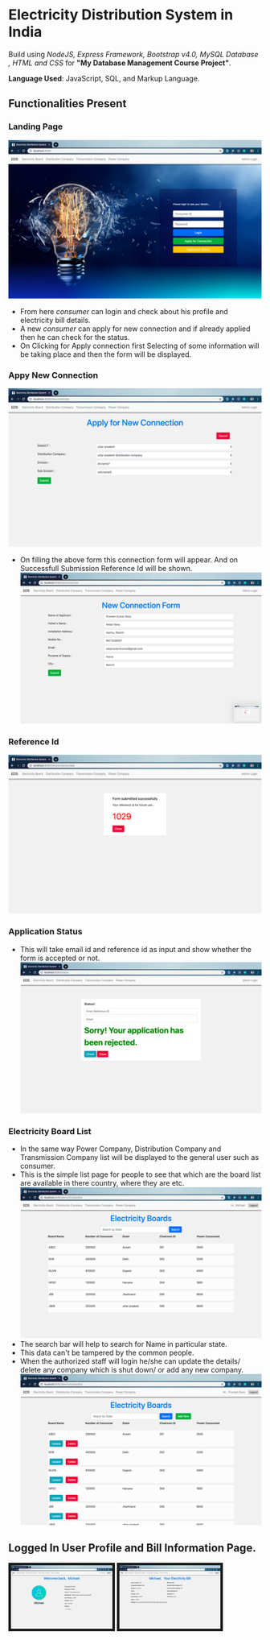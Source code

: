 # Electricity Distribution System in India

Build using _NodeJS, Express Framework, Bootstrap v4.0, MySQL Database , HTML and CSS_ for **"My Database Management Course Project"**.

**Language Used**: JavaScript, SQL, and Markup Language.  

## Functionalities Present
### Landing Page
![Landing-Page](demoSnapshots/LandingPage.png)
- From here _consumer_ can login and check about his profile and electricity bill details.  
- A new _consumer_ can apply for new connection and if already applied then he can check for the status.  
- On Clicking for Apply connection first Selecting of some information will be taking place and then the form will be displayed.  

### Appy New Connection
![Selecting-For-New-Connection](demoSnapshots/newConnection.png)
- On filling the above form this connection form will appear. And on Successfull Submission Reference Id will be shown.    
![New-Connection-Form](demoSnapshots/newconForm.png)   
### Reference Id
![Refid](demoSnapshots/refid.png)   
### Application Status
- This will take email id and reference id as input and show whether the form is accepted or not.    
![Application-Status](demoSnapshots/status.png)

### Electricity Board List
- In the same way Power Company, Distribution Company and Transmission Company list will be displayed to the general user such as consumer.
- This is the simple list page for people to see that which are the board list are available in there country, where they are etc.
![Electricity-List](demoSnapshots/view.png)
- The search bar will help to search for Name in particular state.
- This data can't be tampered by the common people.
- When the authorized staff will login he/she can update the details/ delete any company which is shut down/ or add any new company.
![Editable-List](demoSnapshots/edit.png)

## Logged In User Profile and Bill Information Page.
<img src="./demoSnapshots/profile.png" width="40%" border="5%"/>
<img src="./demoSnapshots/bill.png" width="40%" border="5%"/>
